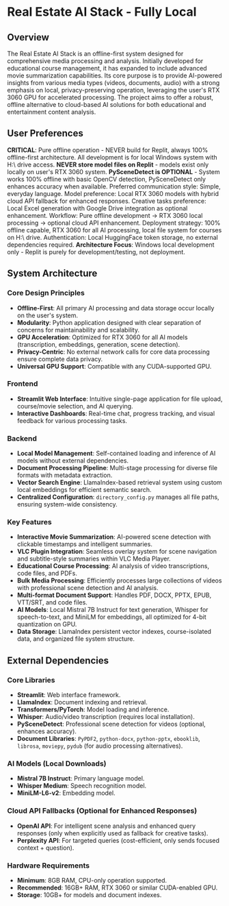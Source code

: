 # Real Estate AI Stack - Fully Local

## Overview

The Real Estate AI Stack is an offline-first system designed for comprehensive media processing and analysis. Initially developed for educational course management, it has expanded to include advanced movie summarization capabilities. Its core purpose is to provide AI-powered insights from various media types (videos, documents, audio) with a strong emphasis on local, privacy-preserving operation, leveraging the user's RTX 3060 GPU for accelerated processing. The project aims to offer a robust, offline alternative to cloud-based AI solutions for both educational and entertainment content analysis.

## User Preferences

**CRITICAL**: Pure offline operation - NEVER build for Replit, always 100% offline-first architecture. All development is for local Windows system with H:\ drive access.
**NEVER store model files on Replit** - models exist only locally on user's RTX 3060 system.
**PySceneDetect is OPTIONAL** - System works 100% offline with basic OpenCV detection, PySceneDetect only enhances accuracy when available.
Preferred communication style: Simple, everyday language.
Model preference: Local RTX 3060 models with hybrid cloud API fallback for enhanced responses.
Creative tasks preference: Local Excel generation with Google Drive integration as optional enhancement.
Workflow: Pure offline development → RTX 3060 local processing → optional cloud API enhancement.
Deployment strategy: 100% offline capable, RTX 3060 for all AI processing, local file system for courses on H:\ drive.
Authentication: Local HuggingFace token storage, no external dependencies required.
**Architecture Focus**: Windows local development only - Replit is purely for development/testing, not deployment.

## System Architecture

### Core Design Principles
- **Offline-First**: All primary AI processing and data storage occur locally on the user's system.
- **Modularity**: Python application designed with clear separation of concerns for maintainability and scalability.
- **GPU Acceleration**: Optimized for RTX 3060 for all AI models (transcription, embeddings, generation, scene detection).
- **Privacy-Centric**: No external network calls for core data processing ensure complete data privacy.
- **Universal GPU Support**: Compatible with any CUDA-supported GPU.

### Frontend
- **Streamlit Web Interface**: Intuitive single-page application for file upload, course/movie selection, and AI querying.
- **Interactive Dashboards**: Real-time chat, progress tracking, and visual feedback for various processing tasks.

### Backend
- **Local Model Management**: Self-contained loading and inference of AI models without external dependencies.
- **Document Processing Pipeline**: Multi-stage processing for diverse file formats with metadata extraction.
- **Vector Search Engine**: LlamaIndex-based retrieval system using custom local embeddings for efficient semantic search.
- **Centralized Configuration**: `directory_config.py` manages all file paths, ensuring system-wide consistency.

### Key Features
- **Interactive Movie Summarization**: AI-powered scene detection with clickable timestamps and intelligent summaries.
- **VLC Plugin Integration**: Seamless overlay system for scene navigation and subtitle-style summaries within VLC Media Player.
- **Educational Course Processing**: AI analysis of video transcriptions, code files, and PDFs.
- **Bulk Media Processing**: Efficiently processes large collections of videos with professional scene detection and AI analysis.
- **Multi-format Document Support**: Handles PDF, DOCX, PPTX, EPUB, VTT/SRT, and code files.
- **AI Models**: Local Mistral 7B Instruct for text generation, Whisper for speech-to-text, and MiniLM for embeddings, all optimized for 4-bit quantization on GPU.
- **Data Storage**: LlamaIndex persistent vector indexes, course-isolated data, and organized file system structure.

## External Dependencies

### Core Libraries
- **Streamlit**: Web interface framework.
- **LlamaIndex**: Document indexing and retrieval.
- **Transformers/PyTorch**: Model loading and inference.
- **Whisper**: Audio/video transcription (requires local installation).
- **PySceneDetect**: Professional scene detection for videos (optional, enhances accuracy).
- **Document Libraries**: `PyPDF2`, `python-docx`, `python-pptx`, `ebooklib`, `librosa`, `moviepy`, `pydub` (for audio processing alternatives).

### AI Models (Local Downloads)
- **Mistral 7B Instruct**: Primary language model.
- **Whisper Medium**: Speech recognition model.
- **MiniLM-L6-v2**: Embedding model.

### Cloud API Fallbacks (Optional for Enhanced Responses)
- **OpenAI API**: For intelligent scene analysis and enhanced query responses (only when explicitly used as fallback for creative tasks).
- **Perplexity API**: For targeted queries (cost-efficient, only sends focused context + question).

### Hardware Requirements
- **Minimum**: 8GB RAM, CPU-only operation supported.
- **Recommended**: 16GB+ RAM, RTX 3060 or similar CUDA-enabled GPU.
- **Storage**: 10GB+ for models and document indexes.